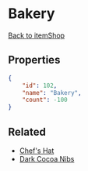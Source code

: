 # Bakery

<no description available>

[Back to itemShop](../item-shops.md)

## Properties

```json
{
    "id": 102,
    "name": "Bakery",
    "count": -100
}
```

## Related

- [Chef's Hat](../items/2474-chef-s-hat.md)
- [Dark Cocoa Nibs](../items/11237-dark-cocoa-nibs.md)

